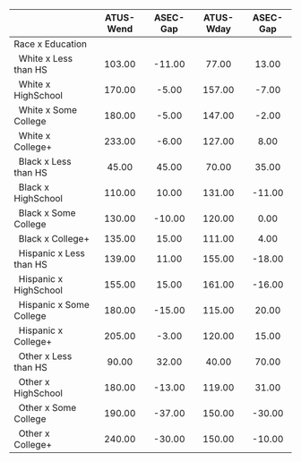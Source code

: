 
|                      |    ATUS-Wend |     ASEC-Gap |    ATUS-Wday |     ASEC-Gap |
| -------------------- | :----------: | :----------: | :----------: | :----------: |
| Race x Education     |              |              |              |              |
| &nbsp;&nbsp;White x Less than HS |       103.00 |       -11.00 |        77.00 |        13.00 |
| &nbsp;&nbsp;White x HighSchool |       170.00 |        -5.00 |       157.00 |        -7.00 |
| &nbsp;&nbsp;White x Some College |       180.00 |        -5.00 |       147.00 |        -2.00 |
| &nbsp;&nbsp;White x College+ |       233.00 |        -6.00 |       127.00 |         8.00 |
| &nbsp;&nbsp;Black x Less than HS |        45.00 |        45.00 |        70.00 |        35.00 |
| &nbsp;&nbsp;Black x HighSchool |       110.00 |        10.00 |       131.00 |       -11.00 |
| &nbsp;&nbsp;Black x Some College |       130.00 |       -10.00 |       120.00 |         0.00 |
| &nbsp;&nbsp;Black x College+ |       135.00 |        15.00 |       111.00 |         4.00 |
| &nbsp;&nbsp;Hispanic x Less than HS |       139.00 |        11.00 |       155.00 |       -18.00 |
| &nbsp;&nbsp;Hispanic x HighSchool |       155.00 |        15.00 |       161.00 |       -16.00 |
| &nbsp;&nbsp;Hispanic x Some College |       180.00 |       -15.00 |       115.00 |        20.00 |
| &nbsp;&nbsp;Hispanic x College+ |       205.00 |        -3.00 |       120.00 |        15.00 |
| &nbsp;&nbsp;Other x Less than HS |        90.00 |        32.00 |        40.00 |        70.00 |
| &nbsp;&nbsp;Other x HighSchool |       180.00 |       -13.00 |       119.00 |        31.00 |
| &nbsp;&nbsp;Other x Some College |       190.00 |       -37.00 |       150.00 |       -30.00 |
| &nbsp;&nbsp;Other x College+ |       240.00 |       -30.00 |       150.00 |       -10.00 |

